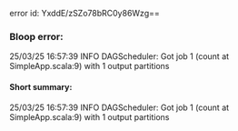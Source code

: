 error id: YxddE/zSZo78bRC0y86Wzg==
### Bloop error:

25/03/25 16:57:39 INFO DAGScheduler: Got job 1 (count at SimpleApp.scala:9) with 1 output partitions
#### Short summary: 

25/03/25 16:57:39 INFO DAGScheduler: Got job 1 (count at SimpleApp.scala:9) with 1 output partitions